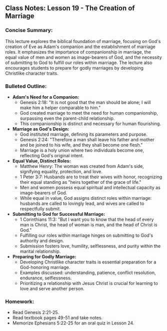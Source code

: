 ## Class Notes: Lesson 19 - The Creation of Marriage

### Concise Summary:
This lecture explores the biblical foundation of marriage, focusing on God's creation of Eve as Adam's companion and the establishment of marriage roles. It emphasizes the importance of companionship in marriage, the equal value of men and women as image-bearers of God, and the necessity of submitting to God to fulfill our roles within marriage. The lecture also encourages students to prepare for godly marriages by developing Christlike character traits.

### Bulleted Outline:

* **Adam's Need for a Companion:**
    * Genesis 2:18: "It is not good that the man should be alone; I will make him a helper comparable to him."
    * God created marriage to meet the need for human companionship, surpassing even the parent-child relationship.
    * This companionship is distinct and necessary for human flourishing.
* **Marriage as God's Design:**
    * God instituted marriage, defining its parameters and purpose.
    * Genesis 2:24: "Therefore a man shall leave his father and mother and be joined to his wife, and they shall become one flesh."
    * Marriage is a holy union where two individuals become one, reflecting God's original intent.
* **Equal Value, Distinct Roles:**
    * Matthew Henry: The woman was created from Adam's side, signifying equality, protection, and love.
    * 1 Peter 3:7: Husbands are to treat their wives with honor, recognizing their equal standing as "heirs together of the grace of life."
    * Men and women possess equal spiritual and intellectual capacity as image-bearers of God.
    * While equal in value, God assigns distinct roles within marriage: husbands are called to lovingly lead, and wives are called to respectfully submit.
* **Submitting to God for Successful Marriage:**
    * 1 Corinthians 11:3: "But I want you to know that the head of every man is Christ, the head of woman is man, and the head of Christ is God."
    * Fulfilling our roles within marriage hinges on submitting to God's authority and design.
    * Submission fosters love, humility, selflessness, and purity within the marital relationship.
* **Preparing for Godly Marriage:**
    * Developing Christlike character traits is essential preparation for a God-honoring marriage.
    * Examples discussed: understanding, patience, conflict resolution, endurance, selflessness.
    * Prioritizing a relationship with Jesus Christ is crucial for learning to love and serve another person.

### Homework:

* Read Genesis 2:21-25.
* Read textbook pages 49-51 and take notes.
* Memorize Ephesians 5:22-25 for an oral quiz in Lesson 24. 

